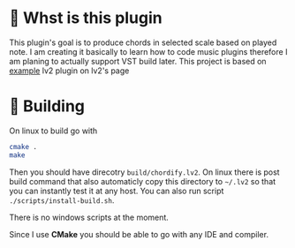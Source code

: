 # 🎼 Whst is this plugin

This plugin's goal is to produce chords in selected scale based on played note. I am creating it basically to learn how to code music plugins therefore I am planing to actually support VST build later. This project is based on [example](https://lv2plug.in/book/#_fifths) lv2 plugin on lv2's page

# 🔨 Building

On linux to build go with

```sh
cmake .
make
```

Then you should have direcotry `build/chordify.lv2`. On linux there is post build command that also automaticly copy this directory to `~/.lv2` so that you can instantly test it at any host. You can also run script `./scripts/install-build.sh`.

There is no windows scripts at the moment.

Since I use **CMake** you should be able to go with any IDE and compiler.
